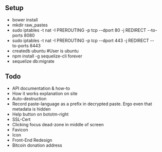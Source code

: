 

## Setup

* bower install
* mkdir raw_pastes
* sudo iptables -t nat -I PREROUTING -p tcp --dport 80 -j REDIRECT --to-ports 8080
* sudo iptables -t nat -I PREROUTING -p tcp --dport 443 -j REDIRECT --to-ports 8443
* createdb ubuntu  #User is ubuntu
* npm install -g sequelize-cli forever
* sequelize db:migrate

## Todo

* API documentation & how-to
* How it works explanation on site
* Auto-destruction
* Record paste-language as a prefix in decrypted paste. Ergo even that metadata is hidden
* Help button on bototm-right
* SSL-Cert
* Clicking focus dead-zone in middle of screen
* Favicon
* Icon
* Front-End Redesign
* Bitcoin donation address